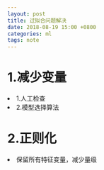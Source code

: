 ```yaml
---
layout: post
title: 过拟合问题解决
date: 2018-08-19 15:00 +0800
categories: ml
tags: note
---
```


<!--more-->  
# 1.减少变量  
<li>1.人工检查</li>  
<li>2.模型选择算法</li>  



# 2.正则化  
<li> 保留所有特征变量，减少量级</li>  




